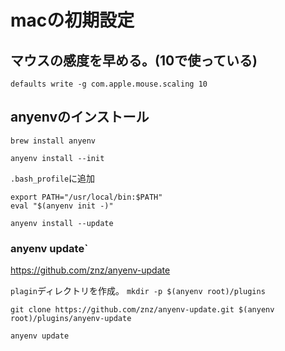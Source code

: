# macの初期設定

## マウスの感度を早める。(10で使っている)
`defaults write -g com.apple.mouse.scaling 10`

## anyenvのインストール
`brew install anyenv`

`anyenv install --init`

`.bash_profile`に追加
```
export PATH="/usr/local/bin:$PATH"
eval "$(anyenv init -)"
```

`anyenv install --update`

### anyenv update`
https://github.com/znz/anyenv-update

`plagin`ディレクトリを作成。
`mkdir -p $(anyenv root)/plugins`

`git clone https://github.com/znz/anyenv-update.git $(anyenv root)/plugins/anyenv-update`

`anyenv update`
